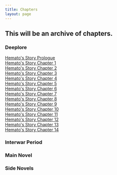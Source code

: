 ```yaml
---
title: Chapters
layout: page
---
```

## This will be an archive of chapters.

### Deeplore
[Hemato's Story Prologue](https://lwflouisa.github.io/UploadedFairyOELN/2022/11/29/prologue.html)<br />
[Hemato's Story Chapter 1](https://lwflouisa.github.io/UploadedFairyOELN/2022/11/29/chapter1.html)<br />
[Hemato's Story Chapter 2](https://lwflouisa.github.io/UploadedFairyOELN/2022/11/29/chapter2.html)<br />
[Hemato's Story Chapter 3](https://lwflouisa.github.io/UploadedFairyOELN/2022/11/29/chapter3.html)<br />
[Hemato's Story Chapter 4](https://lwflouisa.github.io/UploadedFairyOELN/2022/11/29/chapter4.html)<br />
[Hemato's Story Chapter 5](https://lwflouisa.github.io/UploadedFairyOELN/2022/11/29/chapter5.html)<br />
[Hemato's Story Chapter 6](https://lwflouisa.github.io/UploadedFairyOELN/2022/11/29/chapter6.html)<br />
[Hemato's Story Chapter 7](https://lwflouisa.github.io/UploadedFairyOELN/2022/11/29/chapter7.html)<br />
[Hemato's Story Chapter 8](https://lwflouisa.github.io/UploadedFairyOELN/2022/11/29/chapter8.html)<br />
[Hemato's Story Chapter 9](https://lwflouisa.github.io/UploadedFairyOELN/2022/11/29/chapter9.html)<br />
[Hemato's Story Chapter 10](https://lwflouisa.github.io/UploadedFairyOELN/2022/11/29/chapter10.html)<br />
[Hemato's Story Chapter 11](https://lwflouisa.github.io/UploadedFairyOELN/2022/11/29/chapter11.html)<br />
[Hemato's Story Chapter 12](https://lwflouisa.github.io/UploadedFairyOELN/2022/11/29/chapter12.html)<br />
[Hemato's Story Chapter 13](https://lwflouisa.github.io/UploadedFairyOELN/2022/11/29/chapter13.html)<br />
[Hemato's Story Chapter 14](https://lwflouisa.github.io/UploadedFairyOELN/2022/12/01/chapter14_hematofinal.html)<br />

### Interwar Period
### Main Novel
### Side Novels
